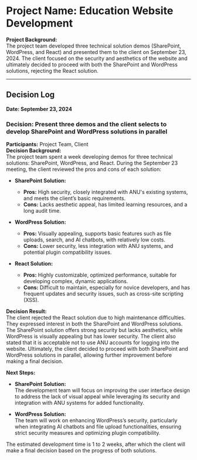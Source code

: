 # Project Name: Education Website Development

**Project Background:**  
The project team developed three technical solution demos (SharePoint, WordPress, and React) and presented them to the client on September 23, 2024. The client focused on the security and aesthetics of the website and ultimately decided to proceed with both the SharePoint and WordPress solutions, rejecting the React solution.

---

## Decision Log

**Date: September 23, 2024**

### Decision: Present three demos and the client selects to develop SharePoint and WordPress solutions in parallel  
**Participants:** Project Team, Client  
**Decision Background:**  
The project team spent a week developing demos for three technical solutions: SharePoint, WordPress, and React. During the September 23 meeting, the client reviewed the pros and cons of each solution:

- **SharePoint Solution:**  
  - **Pros:** High security, closely integrated with ANU's existing systems, and meets the client’s basic requirements.  
  - **Cons:** Lacks aesthetic appeal, has limited learning resources, and a long audit time.  

- **WordPress Solution:**  
  - **Pros:** Visually appealing, supports basic features such as file uploads, search, and AI chatbots, with relatively low costs.  
  - **Cons:** Lower security, less integration with ANU systems, and potential plugin compatibility issues.  

- **React Solution:**  
  - **Pros:** Highly customizable, optimized performance, suitable for developing complex, dynamic applications.  
  - **Cons:** Difficult to maintain, especially for novice developers, and has frequent updates and security issues, such as cross-site scripting (XSS).

**Decision Result:**  
The client rejected the React solution due to high maintenance difficulties. They expressed interest in both the SharePoint and WordPress solutions. The SharePoint solution offers strong security but lacks aesthetics, while WordPress is visually appealing but has lower security. The client also stated that it is acceptable not to use ANU accounts for logging into the website. Ultimately, the client decided to proceed with both SharePoint and WordPress solutions in parallel, allowing further improvement before making a final decision.

**Next Steps:**
- **SharePoint Solution:**  
  The development team will focus on improving the user interface design to address the lack of visual appeal while leveraging its security and integration with ANU systems for added functionality.

- **WordPress Solution:**  
  The team will work on enhancing WordPress’s security, particularly when integrating AI chatbots and file upload functionalities, ensuring strict security measures and optimizing plugin compatibility.

The estimated development time is 1 to 2 weeks, after which the client will make a final decision based on the progress of both solutions.
